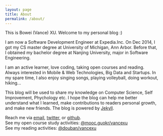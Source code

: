 ```yaml
---
layout: page
title: About
permalink: /about/
---
```


This is Bowei (Vance) XU. Welcome to my personal blog :)

I am now a Software Development Engineer at Expedia.Inc. On Dec 2014, I got my CS master degree at University of Michigan, Ann Arbor. Before that, I obtained my bachelor degree at Nanjing University, major in Software Engineering. 

I am an active learner, love coding, taking open courses and reading. Always interested in Mobile & Web Technologies, Big Data and Startups. In my spare time, I also enjoy singing songs, playing volleyball, doing workout, hiking...

This blog will be used to share my knowledge on Computer Science, Self Improvement, Phychology etc. I hope the blog can help me better understand what I learned, make contributions to readers personal growth, and make new friends. The blog is powered by [Jekyll](http://jekyllrb.com/).

Reach me via [email](mailto:xuboweinju@gmail.com), [twitter](https://twitter.com/vancexu), or [github](https://github.com/vancexu).  
See my open course study activities: [@mooc.guokr/vancexu](http://mooc.guokr.com/user/1577057462/)  
See my reading activities: [@douban/vancexu](http://www.douban.com/people/vancexu/)
